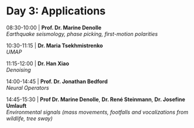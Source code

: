 # Day 3: Applications

08:30-10:00 | **Prof. Dr. Marine Denolle** \
*Earthquake seismology, phase picking, first-motion polarities*

10:30-11:15 | **Dr. Maria Tsekhmistrenko** \
*UMAP* 

11:15-12:00 | **Dr. Han Xiao** \
*Denoising* 

14:00-14:45 | **Prof. Dr. Jonathan Bedford** \
*Neural Operators* 

14:45-15:30 | **Prof Dr. Marine Denolle**, **Dr. René Steinmann**, **Dr. Josefine Umlauft** \
*Environmental signals (mass movements, footfalls and vocalizations from wildlife, tree sway)* 

